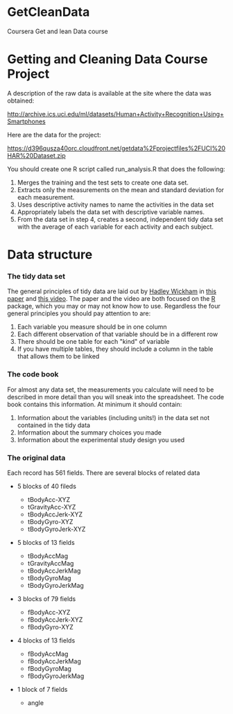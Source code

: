 # GetCleanData
Coursera Get and lean Data course

Getting and Cleaning Data Course Project 
===========

A description of the raw data is available at the site where the data was obtained: 

http://archive.ics.uci.edu/ml/datasets/Human+Activity+Recognition+Using+Smartphones 

Here are the data for the project: 

https://d396qusza40orc.cloudfront.net/getdata%2Fprojectfiles%2FUCI%20HAR%20Dataset.zip 

 You should create one R script called run_analysis.R that does the following: 
 
1. Merges the training and the test sets to create one data set.
2. Extracts only the measurements on the mean and standard deviation for each measurement. 
3. Uses descriptive activity names to name the activities in the data set
4. Appropriately labels the data set with descriptive variable names. 
5. From the data set in step 4, creates a second, independent tidy data set with the average of each variable for each activity and each subject.
 


Data structure
====================



### The tidy data set

The general principles of tidy data are laid out by [Hadley Wickham](http://had.co.nz/) in [this paper](http://vita.had.co.nz/papers/tidy-data.pdf)
and [this video](http://vimeo.com/33727555). The paper and the video are both focused on the [R](http://www.r-project.org/) package, which you
may or may not know how to use. Regardless the four general principles you should pay attention to are:

1. Each variable you measure should be in one column
1. Each different observation of that variable should be in a different row
1. There should be one table for each "kind" of variable
1. If you have multiple tables, they should include a column in the table that allows them to be linked



### The code book

For almost any data set, the measurements you calculate will need to be described in more detail than you will sneak
into the spreadsheet. The code book contains this information. At minimum it should contain:

1. Information about the variables (including units!) in the data set not contained in the tidy data 
1. Information about the summary choices you made
1. Information about the experimental study design you used


### The original data

Each record has 561 fields. There are several blocks of related data

* 5 blocks of 40 fileds
  + tBodyAcc-XYZ
  + tGravityAcc-XYZ
  + tBodyAccJerk-XYZ
  + tBodyGyro-XYZ
  + tBodyGyroJerk-XYZ
  
* 5 blocks of 13 fields
  + tBodyAccMag
  + tGravityAccMag
  + tBodyAccJerkMag
  + tBodyGyroMag
  + tBodyGyroJerkMag
  
* 3 blocks of 79 fields
  + fBodyAcc-XYZ
  + fBodyAccJerk-XYZ
  + fBodyGyro-XYZ
  
* 4 blocks of 13 fields
  + fBodyAccMag
  + fBodyAccJerkMag
  + fBodyGyroMag
  + fBodyGyroJerkMag

* 1 block of 7 fields
  + angle
  
  

